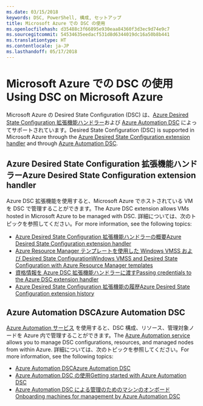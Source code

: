 ```yaml
---
ms.date: 03/15/2018
keywords: DSC, PowerShell, 構成, セットアップ
title: Microsoft Azure での DSC の使用
ms.openlocfilehash: d35488c3f66895e930eaa84360f3d3ec9d74e9c7
ms.sourcegitcommit: 54534635eedacf531d8d6344019dc16a50b8b441
ms.translationtype: HT
ms.contentlocale: ja-JP
ms.lasthandoff: 05/17/2018
---
```

# <a name="using-dsc-on-microsoft-azure"></a><span data-ttu-id="b69f7-103">Microsoft Azure での DSC の使用</span><span class="sxs-lookup"><span data-stu-id="b69f7-103">Using DSC on Microsoft Azure</span></span>

<span data-ttu-id="b69f7-104">Microsoft Azure の Desired State Configuration (DSC) は、[Azure Desired State Configuration 拡張機能ハンドラー](/azure/virtual-machines/virtual-machines-windows-extensions-dsc-overview)および [Azure Automation DSC](/azure/automation/automation-dsc-overview) によってサポートされています。</span><span class="sxs-lookup"><span data-stu-id="b69f7-104">Desired State Configuration (DSC) is supported in Microsoft Azure through the [Azure Desired State Configuration extension handler](/azure/virtual-machines/virtual-machines-windows-extensions-dsc-overview) and through [Azure Automation DSC](/azure/automation/automation-dsc-overview).</span></span>

## <a name="azure-desired-state-configuration-extension-handler"></a><span data-ttu-id="b69f7-105">Azure Desired State Configuration 拡張機能ハンドラー</span><span class="sxs-lookup"><span data-stu-id="b69f7-105">Azure Desired State Configuration extension handler</span></span>

<span data-ttu-id="b69f7-106">Azure DSC 拡張機能を使用すると、Microsoft Azure でホストされている VM を DSC で管理することができます。</span><span class="sxs-lookup"><span data-stu-id="b69f7-106">The Azure DSC extension allows VMs hosted in Microsoft Azure to be managed with DSC.</span></span>
<span data-ttu-id="b69f7-107">詳細については、次のトピックを参照してください。</span><span class="sxs-lookup"><span data-stu-id="b69f7-107">For more information, see the following topics:</span></span>

- [<span data-ttu-id="b69f7-108">Azure Desired State Configuration 拡張機能ハンドラーの概要</span><span class="sxs-lookup"><span data-stu-id="b69f7-108">Azure Desired State Configuration extension handler</span></span>](/azure/virtual-machines/virtual-machines-windows-extensions-dsc-overview)
- [<span data-ttu-id="b69f7-109">Azure Resource Manager テンプレートを使用した Windows VMSS および Desired State Configuration</span><span class="sxs-lookup"><span data-stu-id="b69f7-109">Windows VMSS and Desired State Configuration with Azure Resource Manager templates</span></span>](/azure/virtual-machines/virtual-machines-windows-extensions-dsc-template)
- [<span data-ttu-id="b69f7-110">資格情報を Azure DSC 拡張機能ハンドラーに渡す</span><span class="sxs-lookup"><span data-stu-id="b69f7-110">Passing credentials to the Azure DSC extension handler</span></span>](/azure/virtual-machines/virtual-machines-windows-extensions-dsc-credentials)
- [<span data-ttu-id="b69f7-111">Azure Desired State Configuration 拡張機能の履歴</span><span class="sxs-lookup"><span data-stu-id="b69f7-111">Azure Desired State Configuration extension history</span></span>](azureDscexthistory.md)

## <a name="azure-automation-dsc"></a><span data-ttu-id="b69f7-112">Azure Automation DSC</span><span class="sxs-lookup"><span data-stu-id="b69f7-112">Azure Automation DSC</span></span>

<span data-ttu-id="b69f7-113">[Azure Automation サービス](https://azure.microsoft.com/services/automation/) を使用すると、DSC 構成、リソース、管理対象ノードを Azure 内で管理することができます。</span><span class="sxs-lookup"><span data-stu-id="b69f7-113">The [Azure Automation service](https://azure.microsoft.com/services/automation/) allows you to manage DSC configurations, resources, and managed nodes from within Azure.</span></span> <span data-ttu-id="b69f7-114">詳細については、次のトピックを参照してください。</span><span class="sxs-lookup"><span data-stu-id="b69f7-114">For more information, see the following topics:</span></span>

- [<span data-ttu-id="b69f7-115">Azure Automation DSC</span><span class="sxs-lookup"><span data-stu-id="b69f7-115">Azure Automation DSC</span></span>](/azure/automation/automation-dsc-overview)
- [<span data-ttu-id="b69f7-116">Azure Automation DSC の使用</span><span class="sxs-lookup"><span data-stu-id="b69f7-116">Getting started with Azure Automation DSC</span></span>](/azure/automation/automation-dsc-getting-started)
- [<span data-ttu-id="b69f7-117">Azure Automation DSC による管理のためのマシンのオンボード</span><span class="sxs-lookup"><span data-stu-id="b69f7-117">Onboarding machines for management by Azure Automation DSC</span></span>](/azure/automation/automation-dsc-onboarding)